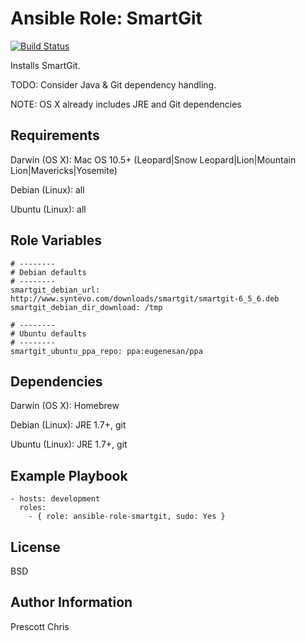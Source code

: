 Ansible Role: SmartGit
========
[![Build Status](https://travis-ci.org/cmprescott/ansible-role-smartgit.svg?branch=master)](https://travis-ci.org/cmprescott/ansible-role-smartgit)


Installs SmartGit.

TODO: Consider Java & Git dependency handling.

NOTE: OS X already includes JRE and Git dependencies

Requirements
------------

Darwin (OS X): Mac OS 10.5+ (Leopard|Snow Leopard|Lion|Mountain Lion|Mavericks|Yosemite)

Debian (Linux): all

Ubuntu (Linux): all

Role Variables
--------------

```
# --------
# Debian defaults
# --------
smartgit_debian_url: http://www.syntevo.com/downloads/smartgit/smartgit-6_5_6.deb
smartgit_debian_dir_download: /tmp

# --------
# Ubuntu defaults
# --------
smartgit_ubuntu_ppa_repo: ppa:eugenesan/ppa
```

Dependencies
------------

Darwin (OS X): Homebrew

Debian (Linux): JRE 1.7+, git

Ubuntu (Linux): JRE 1.7+, git

Example Playbook
-------------------------

    - hosts: development
      roles:
        - { role: ansible-role-smartgit, sudo: Yes }

License
-------

BSD

Author Information
------------------

Prescott Chris
